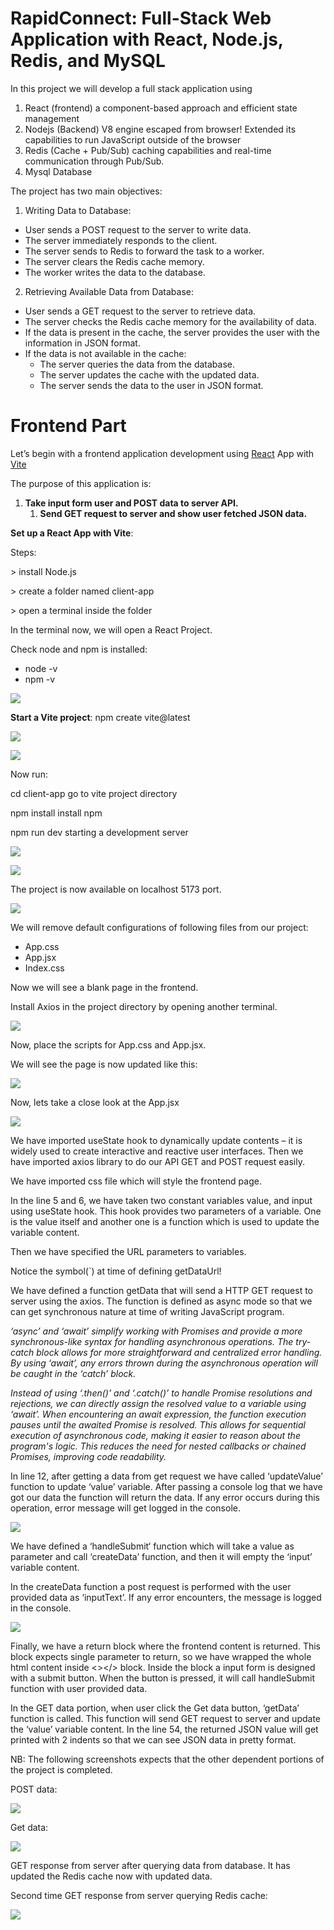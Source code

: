 # RapidConnect: Full-Stack Web Application with React, Node.js, Redis, and MySQL

In this project we will develop a full stack application using

1.  React (frontend) a component-based approach and efficient state management
2.  Nodejs (Backend) V8 engine escaped from browser! Extended its capabilities to run JavaScript outside of the browser
3.  Redis (Cache + Pub/Sub) caching capabilities and real-time communication through Pub/Sub.
4.  Mysql Database

The project has two main objectives:

1.  Writing Data to Database:
-   User sends a POST request to the server to write data.
-   The server immediately responds to the client.
-   The server sends to Redis to forward the task to a worker.
-   The server clears the Redis cache memory.
-   The worker writes the data to the database.
2.  Retrieving Available Data from Database:
-   User sends a GET request to the server to retrieve data.
-   The server checks the Redis cache memory for the availability of data.
-   If the data is present in the cache, the server provides the user with the information in JSON format.
-   If the data is not available in the cache:
    -   The server queries the data from the database.
    -   The server updates the cache with the updated data.
    -   The server sends the data to the user in JSON format.

# **Frontend Part**

Let’s begin with a frontend application development using [React](https://react.dev/) App with [Vite](https://vitejs.dev/)

The purpose of this application is:

1.  **Take input form user and POST data to server API.**
    1.  **Send GET request to server and show user fetched JSON data.**

**Set up a React App with Vite**:

Steps:

\> install Node.js

\> create a folder named client-app

\> open a terminal inside the folder

In the terminal now, we will open a React Project.

Check node and npm is installed:

-   node -v
-   npm -v

![](media/f34a55dee028a1a7dd69a33de5141e16.png)

**Start a Vite project**: npm create vite@latest

![](media/c190ecc395c7b8b53dc21265633eb740.png)

![](media/4057961224e62dfb591daecb3a9a4374.png)

Now run:

cd client-app go to vite project directory

npm install install npm

npm run dev starting a development server

![](media/3fea53c8dd550be7a2c1fd3555ea6d8c.png)

![](media/731d988da41652375f0d414033bb287a.png)

The project is now available on localhost 5173 port.

![](media/ddec066b7ef96e747c38768b024b9297.png)

We will remove default configurations of following files from our project:

-   App.css
-   App.jsx
-   Index.css

Now we will see a blank page in the frontend.

Install Axios in the project directory by opening another terminal.

![](media/f52bc5e35833a16bd3fcb2e73fada3b8.jpeg)

Now, place the scripts for App.css and App.jsx.

We will see the page is now updated like this:

![](media/a5839940cc9dcc997f1afe5f7207b325.png)

Now, lets take a close look at the App.jsx

![](media/83f0462690b6b7d7aacdd58b96938199.png)

We have imported useState hook to dynamically update contents – it is widely used to create interactive and reactive user interfaces. Then we have imported axios library to do our API GET and POST request easily.

We have imported css file which will style the frontend page.

In the line 5 and 6, we have taken two constant variables value, and input using useState hook. This hook provides two parameters of a variable. One is the value itself and another one is a function which is used to update the variable content.

Then we have specified the URL parameters to variables.

Notice the symbol(\`) at time of defining getDataUrl!

We have defined a function getData that will send a HTTP GET request to server using the axios. The function is defined as async mode so that we can get synchronous nature at time of writing JavaScript program.

*‘async’ and ‘await’ simplify working with Promises and provide a more synchronous-like syntax for handling asynchronous operations. The try-catch block allows for more straightforward and centralized error handling. By using ‘await’, any errors thrown during the asynchronous operation will be caught in the ‘catch’ block.*

*Instead of using ‘.then()’ and ‘.catch()’ to handle Promise resolutions and rejections, we can directly assign the resolved value to a variable using ‘await’. When encountering an await expression, the function execution pauses until the awaited Promise is resolved. This allows for sequential execution of asynchronous code, making it easier to reason about the program's logic. This reduces the need for nested callbacks or chained Promises, improving code readability.*

In line 12, after getting a data from get request we have called ‘updateValue’ function to update ‘value’ variable. After passing a console log that we have got our data the function will return the data. If any error occurs during this operation, error message will get logged in the console.

![](media/6d246583ecad6ef8705ed43409ed789a.png)

We have defined a ‘handleSubmit‘ function which will take a value as parameter and call ‘createData’ function, and then it will empty the ‘input’ variable content.

In the createData function a post request is performed with the user provided data as ‘inputText’. If any error encounters, the message is logged in the console.

![](media/9c3f7eea97095ea77d1ea3869cddefa7.png)

Finally, we have a return block where the frontend content is returned. This block expects single parameter to return, so we have wrapped the whole html content inside \<\>\</\> block. Inside the block a input form is designed with a submit button. When the button is pressed, it will call handleSubmit function with user provided data.

In the GET data portion, when user click the Get data button, ‘getData’ function is called. This function will send GET request to server and update the ‘value’ variable content. In the line 54, the returned JSON value will get printed with 2 indents so that we can see JSON data in pretty format.

NB: The following screenshots expects that the other dependent portions of the project is completed.

POST data:

![](media/050db4a47eee13ac50171e23a0518fa8.png)

Get data:

![](media/aff76bbe99f50788b6c9b23043783cab.png)

GET response from server after querying data from database. It has updated the Redis cache now with updated data.

Second time GET response from server querying Redis cache:

![](media/aad38e8df8883629c2d9a0e0c65ee4df.png)
